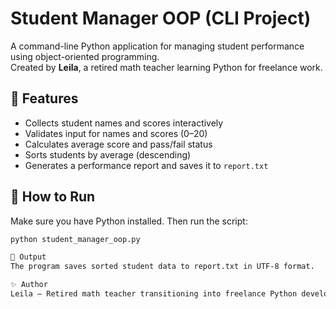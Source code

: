 # Student Manager OOP (CLI Project)

A command-line Python application for managing student performance using object-oriented programming.  
Created by **Leila**, a retired math teacher learning Python for freelance work.

## 📌 Features

- Collects student names and scores interactively
- Validates input for names and scores (0–20)
- Calculates average score and pass/fail status
- Sorts students by average (descending)
- Generates a performance report and saves it to `report.txt`

## 🚀 How to Run

Make sure you have Python installed. Then run the script:

```bash
python student_manager_oop.py

📂 Output
The program saves sorted student data to report.txt in UTF-8 format.

✨ Author
Leila — Retired math teacher transitioning into freelance Python development. Passionate about data analysis, educational tools, and building real-world projects.
